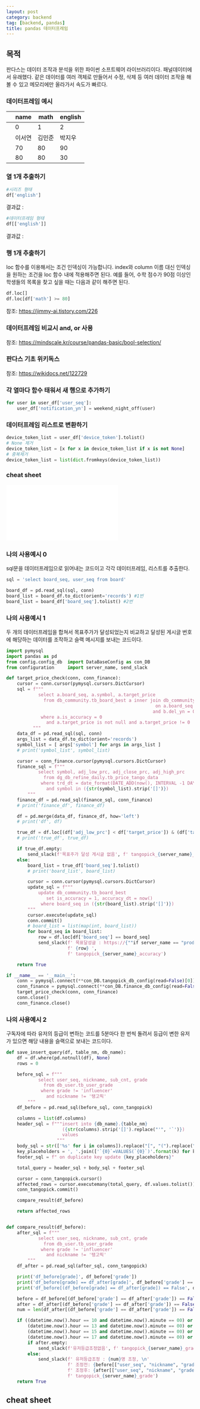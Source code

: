 ```yaml
---
layout: post
category: backend
tag: [backend, pandas]
title: pandas 데이터프레임
---
```


## 목적

판다스는 데이터 조작과 분석을 위한 파이썬 소프트웨어 라이브러리이다. 패널데이터에서 유래했다.
같은 데이터를 여러 객체로 만들어서 수정, 삭제 등 여러 데이터 조작을 해볼 수 있고 메모리에만 올라가서 속도가 빠르다.

### 데이터프레임 예시 

<table>
  <thead>
    <tr>
      <th></th>
      <th>name</th>
      <th>math</th>
      <th>english</th>
    </tr>
  </thead>
  <tbody>
    <tr>
      <td></td>
      <td>0</td>
      <td>1</td>
      <td>2</td>
    </tr>
    <tr>
      <td></td>
      <td>이서연</td>
      <td>김민준</td>
      <td>박지우</td>
    </tr>
    <tr>
      <td></td>
      <td>70</td>
      <td>80</td>
      <td>90</td>
    </tr>
    <tr>
      <td></td>
      <td>80</td>
      <td>80</td>
      <td>30</td>
    </tr>
  </tbody>
</table>

### 열 1개 추출하기

```python
#시리즈 형태
df['english']
```

결과값 : 

```python
#데이터프레임 형태
df[['english']]
```
결과값 : 

### 행 1개 추출하기
loc 함수를 이용해서는 조건 인덱싱이 가능합니다. index와 column 이름 대신 인덱싱을 원하는 조건을 loc 함수 내에 적용해주면 된다.
예를 들어, 수학 점수가 90점 이상인 학생들의 목록을 찾고 싶을 때는 다음과 같이 해주면 된다.

```python
df.loc[]
df.loc[df['math'] >= 80]
```

참조: https://jimmy-ai.tistory.com/226

### 데이터프레임 비교시 and, or 사용

참조: https://mindscale.kr/course/pandas-basic/bool-selection/

### 판다스 기초 위키독스

참조: https://wikidocs.net/122729

### 각 열마다 함수 태워서 새 행으로 추가하기

```python
for user in user_df['user_seq']:
    user_df['notification_yn'] = weekend_night_off(user)
```

### 데이터프레임 리스트로 변환하기

```python
device_token_list = user_df['device_token'].tolist()
# None 제거
device_token_list = [x for x in device_token_list if x is not None]
# 중복제거
device_token_list = list(dict.fromkeys(device_token_list))
```

### cheat sheet

![cheat sheet](/public/img/pandas.pdf)

### 나의 사용예시 0

sql문을 데이터프레임으로 읽어내는 코드이고 각각 데이터프레임, 리스트를 추출한다.

```python
sql = 'select board_seq, user_seq from board'

board_df = pd.read_sql(sql, conn)
board_list = board_df.to_dict(orient='records') #1번
board_list = board_df['board_seq'].tolist() #2번
```

### 나의 사용예시 1

두 개의 데이터프레임을 합쳐서 목표주가가 달성되었는지 비교하고 달성된 게시글 번호에 해당하는 데이터를 조작하고 슬랙 메시지를 보내는 코드이다. 

```python
import pymysql
import pandas as pd
from config.config_db  import DataBaseConfig as con_DB
from configuration     import server_name, send_slack

def target_price_check(conn, conn_finance):
    cursor = conn.cursor(pymysql.cursors.DictCursor)
    sql = f"""
            select a.board_seq, a.symbol, a.target_price
              from db_community.tb_board_best a inner join db_community.tb_board b
                                                        on a.board_seq = b.board_seq
                                                       and b.del_yn = 0
             where a.is_accuracy = 0 
               and a.target_price is not null and a.target_price != 0 
          """
    data_df = pd.read_sql(sql, conn)
    args_list = data_df.to_dict(orient='records')
    symbol_list = [ args['symbol'] for args in args_list ]
    # print('symbol_list', symbol_list)

    cursor = conn_finance.cursor(pymysql.cursors.DictCursor)
    finance_sql = f"""
            select symbol, adj_low_prc, adj_close_prc, adj_high_prc
              from dg_db_refine_daily.tb_price_tango_data 
             where trd_dt = date_format(DATE_ADD(now(), INTERVAL -1 DAY), '%Y%m%d')
               and symbol in ({str(symbol_list).strip('[]')})			
        """
    finance_df = pd.read_sql(finance_sql, conn_finance)
    # print('finance_df', finance_df)

    df = pd.merge(data_df, finance_df, how='left')
    # print('df', df)

    true_df = df.loc[(df['adj_low_prc'] < df['target_price']) & (df['target_price'] < df['adj_high_prc'])]
    # print('true_df', true_df)

    if true_df.empty:
        send_slack(f'목표주가 달성 게시글 없음', f' tangopick_{server_name}_accuracy')
    else:
        board_list = true_df['board_seq'].tolist()
        # print('board_list', board_list)

        cursor = conn.cursor(pymysql.cursors.DictCursor)
        update_sql = f"""
            update db_community.tb_board_best
               set is_accuracy = 1, accuracy_dt = now()
             where board_seq in ({str(board_list).strip('[]')})
        """
        cursor.execute(update_sql)
        conn.commit()
        # board_list = list(map(int, board_list))
        for board_seq in board_list:
            row = df.loc[df['board_seq'] == board_seq]
            send_slack(f' 목표달성글 : https://{""if server_name == "prod" else "dev."}tangopick.co.kr/community/1/board/{board_seq} \n'
                       f' {row} ',
                       f' tangopick_{server_name}_accuracy')

    return True

if __name__ == '__main__':
    conn = pymysql.connect(**con_DB.tangopick_db_config(read=False)[0])
    conn_finance = pymysql.connect(**con_DB.finance_db_config(read=False))
    target_price_check(conn, conn_finance)
    conn.close()
    conn_finance.close()
```

### 나의 사용예시 2

구독자에 따라 유저의 등급이 변하는 코드를 5분마다 한 번씩 돌려서 등급이 변한 유저가 있으면 해당 내용을 슬랙으로 보내는 코드이다.

```python
def save_insert_query(df, table_nm, db_name):
    df = df.where(pd.notnull(df), None)
    rows = 0

    before_sql = f"""
            select user_seq, nickname, sub_cnt, grade
              from db_user.tb_user_grade
             where grade != 'influencer'
               and nickname != '탱고픽'
        """
    df_before = pd.read_sql(before_sql, conn_tangopick)

    columns = list(df.columns)
    header_sql = f"""insert into {db_name}.{table_nm}
                     ({str(columns).strip('[]').replace("'", '`')}) 
                     values 
                   """
    body_sql = str(['%s' for i in columns]).replace("[", "(").replace("]", ")").replace("'", "")
    key_placeholders = ', '.join(['`{0}`=VALUES(`{0}`)'.format(k) for k in columns])
    footer_sql = f" on duplicate key update {key_placeholders}"

    total_query = header_sql + body_sql + footer_sql

    cursor = conn_tangopick.cursor()
    affected_rows = cursor.executemany(total_query, df.values.tolist())
    conn_tangopick.commit()

    compare_result(df_before)

    return affected_rows


def compare_result(df_before):
    after_sql = f"""
            select user_seq, nickname, sub_cnt, grade
              from db_user.tb_user_grade
             where grade != 'influencer'
               and nickname != '탱고픽'
        """
    df_after = pd.read_sql(after_sql, conn_tangopick)

    print('df_before[grade]', df_before['grade'])
    print('df_before[grade] == df_after[grade]', df_before['grade'] == df_after['grade'])
    print('df_before[(df_before[grade] == df_after[grade]) == False', df_before[(df_before['grade'] == df_after['grade']) == False])

    before = df_before[(df_before['grade'] == df_after['grade']) == False]
    after = df_after[(df_before['grade'] == df_after['grade']) == False]
    num = len(df_after[(df_before['grade'] == df_after['grade']) == False])

    if ((datetime.now().hour == 10 and datetime.now().minute == 00) or (datetime.now().hour == 11 and datetime.now().minute == 00) or
        (datetime.now().hour == 13 and datetime.now().minute == 00) or (datetime.now().hour == 14 and datetime.now().minute == 00) or
        (datetime.now().hour == 15 and datetime.now().minute == 00) or (datetime.now().hour == 16 and datetime.now().minute == 17) or
        (datetime.now().hour == 17 and datetime.now().minute == 00) or (datetime.now().hour == 18 and datetime.now().minute == 00)):
        if after.empty:
            send_slack(f'유저등급조정없음', f' tangopick_{server_name}_grade')
        else:
            send_slack(f' 유저등급조정 : {num}명 조정, \n'
                       f' 조정전: {before[["user_seq", "nickname", "grade"]]}, \n'
                       f' 조정후: {after[["user_seq", "nickname", "grade"]]}',
                       f' tangopick_{server_name}_grade')
    return True

```

## cheat sheet

